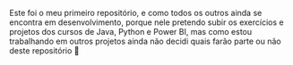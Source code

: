 Este foi o meu primeiro repositório,
e como todos os outros ainda se encontra em desenvolvimento,
porque nele pretendo subir os exercícios e projetos dos cursos de Java, Python e Power BI, mas como estou trabalhando em outros projetos ainda não decidi quais farão parte ou não deste repositório 🤔

